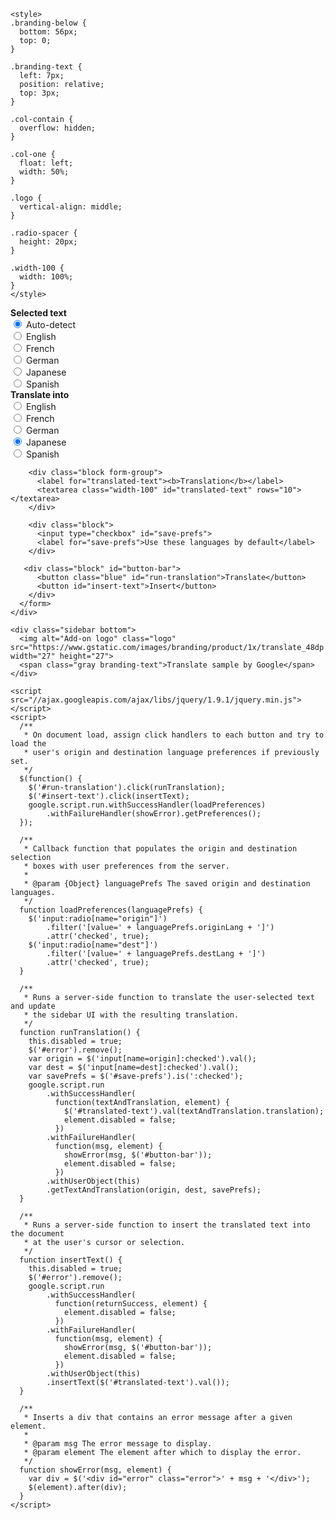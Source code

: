 <!DOCTYPE html>
<html>
  <head>
    <base target="_top">
    <link rel="stylesheet" href="https://ssl.gstatic.com/docs/script/css/add-ons1.css">
    <!-- The CSS package above applies Google styling to buttons and other elements. -->

    <style>
    .branding-below {
      bottom: 56px;
      top: 0;
    }

    .branding-text {
      left: 7px;
      position: relative;
      top: 3px;
    }

    .col-contain {
      overflow: hidden;
    }

    .col-one {
      float: left;
      width: 50%;
    }

    .logo {
      vertical-align: middle;
    }

    .radio-spacer {
      height: 20px;
    }

    .width-100 {
      width: 100%;
    }
    </style>
  </head>
  <body>
    <div class="sidebar branding-below">
      <form>
        <div class="block col-contain">
          <div class="col-one">
            <b>Selected text</b>
            <div>
              <input type="radio" name="origin" id="radio-origin-auto" value="" checked="checked">
              <label for="radio-origin-auto">Auto-detect</label>
            </div>
            <div>
              <input type="radio" name="origin" id="radio-origin-en" value="en">
              <label for="radio-origin-en">English</label>
            </div>
            <div>
              <input type="radio" name="origin" id="radio-origin-fr" value="fr">
              <label for="radio-origin-fr">French</label>
            </div>
            <div>
              <input type="radio" name="origin" id="radio-origin-de" value="de">
              <label for="radio-origin-de">German</label>
            </div>
            <div>
              <input type="radio" name="origin" id="radio-origin-ja" value="ja">
              <label for="radio-origin-ja">Japanese</label>
            </div>
            <div>
              <input type="radio" name="origin" id="radio-origin-es" value="es">
              <label for="radio-origin-es">Spanish</label>
            </div>
          </div>
          <div>
            <b>Translate into</b>
            <div class="radio-spacer">
            </div>
            <div>
              <input type="radio" name="dest" id="radio-dest-en" value="en">
              <label for="radio-dest-en">English</label>
            </div>
            <div>
              <input type="radio" name="dest" id="radio-dest-fr" value="fr">
              <label for="radio-dest-fr">French</label>
            </div>
            <div>
              <input type="radio" name="dest" id="radio-dest-de" value="de">
              <label for="radio-dest-de">German</label>
            </div>
            <div>
              <input type="radio" name="dest" id="radio-dest-ja" value="ja" checked="checked">
              <label for="radio-dest-ja">Japanese</label>
            </div>
            <div>
              <input type="radio" name="dest" id="radio-dest-es" value="es">
              <label for="radio-dest-es">Spanish</label>
            </div>
          </div>
        </div>

        <div class="block form-group">
          <label for="translated-text"><b>Translation</b></label>
          <textarea class="width-100" id="translated-text" rows="10"></textarea>
        </div>

        <div class="block">
          <input type="checkbox" id="save-prefs">
          <label for="save-prefs">Use these languages by default</label>
        </div>

       <div class="block" id="button-bar">
          <button class="blue" id="run-translation">Translate</button>
          <button id="insert-text">Insert</button>
        </div>
      </form>
    </div>

    <div class="sidebar bottom">
      <img alt="Add-on logo" class="logo" src="https://www.gstatic.com/images/branding/product/1x/translate_48dp.png" width="27" height="27">
      <span class="gray branding-text">Translate sample by Google</span>
    </div>

    <script src="//ajax.googleapis.com/ajax/libs/jquery/1.9.1/jquery.min.js">
    </script>
    <script>
      /**
       * On document load, assign click handlers to each button and try to load the
       * user's origin and destination language preferences if previously set.
       */
      $(function() {
        $('#run-translation').click(runTranslation);
        $('#insert-text').click(insertText);
        google.script.run.withSuccessHandler(loadPreferences)
            .withFailureHandler(showError).getPreferences();
      });

      /**
       * Callback function that populates the origin and destination selection
       * boxes with user preferences from the server.
       *
       * @param {Object} languagePrefs The saved origin and destination languages.
       */
      function loadPreferences(languagePrefs) {
        $('input:radio[name="origin"]')
            .filter('[value=' + languagePrefs.originLang + ']')
            .attr('checked', true);
        $('input:radio[name="dest"]')
            .filter('[value=' + languagePrefs.destLang + ']')
            .attr('checked', true);
      }

      /**
       * Runs a server-side function to translate the user-selected text and update
       * the sidebar UI with the resulting translation.
       */
      function runTranslation() {
        this.disabled = true;
        $('#error').remove();
        var origin = $('input[name=origin]:checked').val();
        var dest = $('input[name=dest]:checked').val();
        var savePrefs = $('#save-prefs').is(':checked');
        google.script.run
            .withSuccessHandler(
              function(textAndTranslation, element) {
                $('#translated-text').val(textAndTranslation.translation);
                element.disabled = false;
              })
            .withFailureHandler(
              function(msg, element) {
                showError(msg, $('#button-bar'));
                element.disabled = false;
              })
            .withUserObject(this)
            .getTextAndTranslation(origin, dest, savePrefs);
      }

      /**
       * Runs a server-side function to insert the translated text into the document
       * at the user's cursor or selection.
       */
      function insertText() {
        this.disabled = true;
        $('#error').remove();
        google.script.run
            .withSuccessHandler(
              function(returnSuccess, element) {
                element.disabled = false;
              })
            .withFailureHandler(
              function(msg, element) {
                showError(msg, $('#button-bar'));
                element.disabled = false;
              })
            .withUserObject(this)
            .insertText($('#translated-text').val());
      }

      /**
       * Inserts a div that contains an error message after a given element.
       *
       * @param msg The error message to display.
       * @param element The element after which to display the error.
       */
      function showError(msg, element) {
        var div = $('<div id="error" class="error">' + msg + '</div>');
        $(element).after(div);
      }
    </script>
  </body>
</html>
